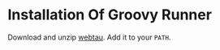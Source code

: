 # Installation Of Groovy Runner 

Download and unzip [webtau](https://repo.maven.apache.org/maven2/org/testingisdocumenting/webtau/webtau-dist/${project.version}/webtau-dist-${project.version}-webtau.zip). 
Add it to your `PATH`.
